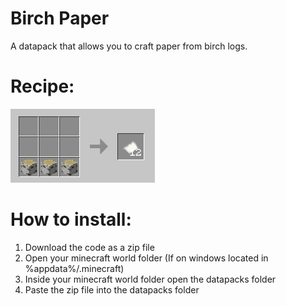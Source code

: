# Birch Paper
A datapack that allows you to craft paper from birch logs.
# Recipe:
![](recipe.png)
# How to install:
1. Download the code as a zip file
2. Open your minecraft world folder (If on windows located in %appdata%/.minecraft)
3. Inside your minecraft world folder open the datapacks folder
4. Paste the zip file into the datapacks folder
